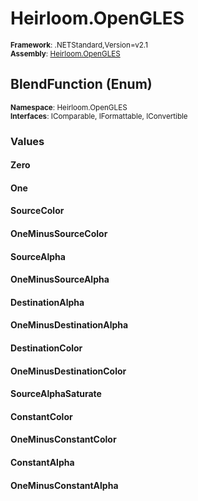 # Heirloom.OpenGLES

<small>**Framework**: .NETStandard,Version=v2.1</small>  
<small>**Assembly**: [Heirloom.OpenGLES](../Heirloom.OpenGLES/Heirloom.OpenGLES.md)</small>  

## BlendFunction (Enum)
<small>**Namespace**: Heirloom.OpenGLES</small>  
<small>**Interfaces**: IComparable, IFormattable, IConvertible</small>  

### Values

#### Zero


#### One


#### SourceColor


#### OneMinusSourceColor


#### SourceAlpha


#### OneMinusSourceAlpha


#### DestinationAlpha


#### OneMinusDestinationAlpha


#### DestinationColor


#### OneMinusDestinationColor


#### SourceAlphaSaturate


#### ConstantColor


#### OneMinusConstantColor


#### ConstantAlpha


#### OneMinusConstantAlpha



